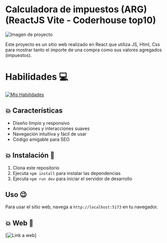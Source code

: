 # Calculadora de impuestos (ARG) (ReactJS Vite - Coderhouse top10)

![Imagen de proyecto](https://firebasestorage.googleapis.com/v0/b/portafolio-web-49f55.appspot.com/o/miniaturasProyectos%2FproyectoJavascript.png?alt=media&token=17b3c0d2-cb1a-4827-80ed-e7f7920bf1d1)

Este proyecto es un sitio web realizado en React que utiliza JS, Html, Css para mostrar tanto el importe de una compra como sus valores agregados (impuestos).

# Habilidades :computer:

[![Mis Habilidades](https://skillicons.dev/icons?i=react,html,css,js,tailwindcss)](https://skillicons.dev)

## :collision: Características 

- Diseño limpio y responsivo
- Animaciones y interacciones suaves
- Navegación intuitiva y fácil de usar
- Código amigable para SEO

## :collision: Instalación :rocket:

1. Clona este repositorio
2. Ejecuta `npm install` para instalar las dependencias
3. Ejecuta `npm run dev` para iniciar el servidor de desarrollo

## Uso :wink:

Para usar el sitio web, navega a `http://localhost:5173` en tu navegador.

## :collision: Web :rocket:
[![Link a web](https://facundosecog.github.io/CalculadoraCompraConTarjeta-Arg-/)]
